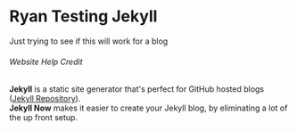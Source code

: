 # Ryan Testing Jekyll
Just trying to see if this will work for a blog

###### Website Help Credit
**Jekyll** is a static site generator that's perfect for GitHub hosted blogs ([Jekyll Repository](https://github.com/jekyll/jekyll)).<br/>
**Jekyll Now** makes it easier to create your Jekyll blog, by eliminating a lot of the up front setup.
